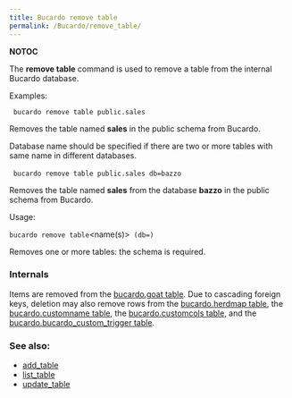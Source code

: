 ```yaml
---
title: Bucardo remove table
permalink: /Bucardo/remove_table/
---
```


__NOTOC__

The **remove table** command is used to remove a table from the internal Bucardo database.

Examples:

` bucardo remove table public.sales`

Removes the table named **sales** in the public schema from Bucardo.

Database name should be specified if there are two or more tables with same name in different databases.

` bucardo remove table public.sales db=bazzo`
` `

Removes the table named **sales** from the database **bazzo** in the public schema from Bucardo.

Usage:

` bucardo remove table `<name(s)>` (db=`<dbname>`)`

Removes one or more tables: the schema is required.

### Internals

Items are removed from the [bucardo.goat table](/bucardo.goat_table "wikilink"). Due to cascading foreign keys, deletion may also remove rows from the [bucardo.herdmap table](/bucardo.herdmap_table "wikilink"), the [bucardo.customname table](/bucardo.customname_table "wikilink"), the [bucardo.customcols table](/bucardo.customcols_table "wikilink"), and the [bucardo.bucardo_custom_trigger table](/bucardo.bucardo_custom_trigger_table "wikilink").

### See also:

-   [add_table](/Bucardo/add_table "wikilink")
-   [list_table](/Bucardo/list_table "wikilink")
-   [update_table](/Bucardo/update_table "wikilink")
